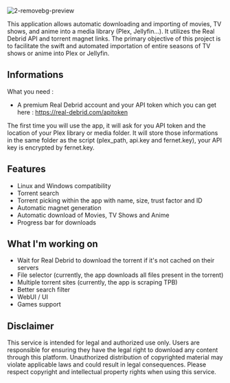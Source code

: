 ![2-removebg-preview](https://github.com/RouxieLM/RDAutomation/assets/112493356/846c19c1-7f44-45c0-90b3-01378b212e49)

This application allows automatic downloading and importing of movies, TV shows, and anime into a media library (Plex, Jellyfin...). It utilizes the Real Debrid API and torrent magnet links. The primary objective of this project is to facilitate the swift and automated importation of entire seasons of TV shows or anime into Plex or Jellyfin.


## Informations

What you need :

- A premium Real Debrid account and your API token which you can get here : https://real-debrid.com/apitoken

The first time you will use the app, it will ask for you API token and the location of your Plex library or media folder.
It will store those informations in the same folder as the script (plex_path, api.key and fernet.key), your API key is encrypted by fernet.key.



## Features

- Linux and Windows compatibility
- Torrent search
- Torrent picking within the app with name, size, trust factor and ID
- Automatic magnet generation
- Automatic download of Movies, TV Shows and Anime
- Progress bar for downloads


## What I'm working on

- Wait for Real Debrid to download the torrent if it's not cached on their servers
- File selector (currently, the app downloads all files present in the torrent)
- Multiple torrent sites (currently, the app is scraping TPB)
- Better search filter
- WebUI / UI
- Games support

## Disclaimer

This service is intended for legal and authorized use only. Users are responsible for ensuring they have the legal right to download any content through this platform. Unauthorized distribution of copyrighted material may violate applicable laws and could result in legal consequences. Please respect copyright and intellectual property rights when using this service.
